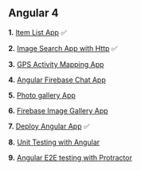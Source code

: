 ## Angular 4

**1.** [Item List App](https://www.youtube.com/watch?v=-bMdCxCmDRk) :white_check_mark:

**2.** [Image Search App with Http](https://www.youtube.com/watch?v=umiW-pfbB5c) :white_check_mark:

**3.** [GPS Activity Mapping App](https://www.youtube.com/watch?v=EHdSb279Lzg)

**4.** [Angular Firebase Chat App](https://www.youtube.com/watch?v=IVaek-TWE9I)

**5.** [Photo gallery App](https://www.youtube.com/watch?v=V5-CIZTLyvw)

**6.** [Firebase Image Gallery App](https://www.youtube.com/watch?v=VkxMmRjPx7k)

**7.** [Deploy Angular App](https://www.youtube.com/watch?v=nxV3weqMzYo) :white_check_mark:

**8.** [Unit Testing with Angular](https://www.youtube.com/watch?v=Yod3tBt0beM)

**9.** [Angular E2E testing with Protractor](https://www.youtube.com/watch?v=LCSwmJwRU1U)
